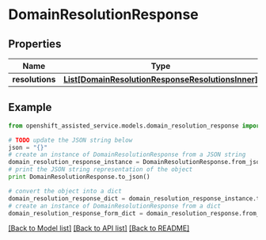 # DomainResolutionResponse


## Properties
Name | Type | Description | Notes
------------ | ------------- | ------------- | -------------
**resolutions** | [**List[DomainResolutionResponseResolutionsInner]**](DomainResolutionResponseResolutionsInner.md) |  | 

## Example

```python
from openshift_assisted_service.models.domain_resolution_response import DomainResolutionResponse

# TODO update the JSON string below
json = "{}"
# create an instance of DomainResolutionResponse from a JSON string
domain_resolution_response_instance = DomainResolutionResponse.from_json(json)
# print the JSON string representation of the object
print DomainResolutionResponse.to_json()

# convert the object into a dict
domain_resolution_response_dict = domain_resolution_response_instance.to_dict()
# create an instance of DomainResolutionResponse from a dict
domain_resolution_response_form_dict = domain_resolution_response.from_dict(domain_resolution_response_dict)
```
[[Back to Model list]](../README.md#documentation-for-models) [[Back to API list]](../README.md#documentation-for-api-endpoints) [[Back to README]](../README.md)


